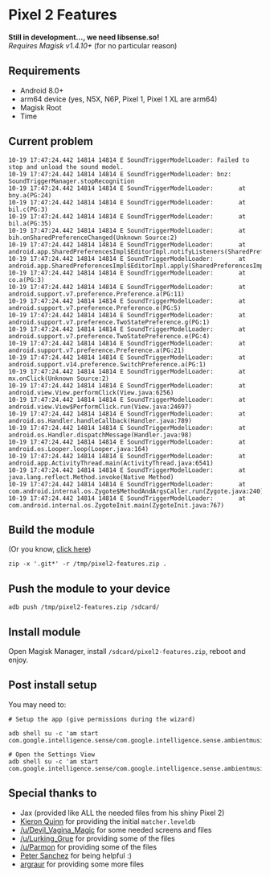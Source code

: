 # Pixel 2 Features

**Still in development..., we need libsense.so!**  
*Requires Magisk v1.4.10+* (for no particular reason)

## Requirements
- Android 8.0+
- arm64 device (yes, N5X, N6P, Pixel 1, Pixel 1 XL are arm64)
- Magisk Root
- Time

## Current problem

```
10-19 17:47:24.442 14814 14814 E SoundTriggerModelLoader: Failed to stop and unload the sound model.
10-19 17:47:24.442 14814 14814 E SoundTriggerModelLoader: bnz: SoundTriggerManager.stopRecognition
10-19 17:47:24.442 14814 14814 E SoundTriggerModelLoader:       at bny.a(PG:24)
10-19 17:47:24.442 14814 14814 E SoundTriggerModelLoader:       at bil.c(PG:3)
10-19 17:47:24.442 14814 14814 E SoundTriggerModelLoader:       at bil.a(PG:35)
10-19 17:47:24.442 14814 14814 E SoundTriggerModelLoader:       at bih.onSharedPreferenceChanged(Unknown Source:2)
10-19 17:47:24.442 14814 14814 E SoundTriggerModelLoader:       at android.app.SharedPreferencesImpl$EditorImpl.notifyListeners(SharedPreferencesImpl.java:560)
10-19 17:47:24.442 14814 14814 E SoundTriggerModelLoader:       at android.app.SharedPreferencesImpl$EditorImpl.apply(SharedPreferencesImpl.java:443)
10-19 17:47:24.442 14814 14814 E SoundTriggerModelLoader:       at co.a(PG:3)
10-19 17:47:24.442 14814 14814 E SoundTriggerModelLoader:       at android.support.v7.preference.Preference.a(PG:11)
10-19 17:47:24.442 14814 14814 E SoundTriggerModelLoader:       at android.support.v7.preference.Preference.e(PG:5)
10-19 17:47:24.442 14814 14814 E SoundTriggerModelLoader:       at android.support.v7.preference.TwoStatePreference.g(PG:1)
10-19 17:47:24.442 14814 14814 E SoundTriggerModelLoader:       at android.support.v7.preference.TwoStatePreference.e(PG:4)
10-19 17:47:24.442 14814 14814 E SoundTriggerModelLoader:       at android.support.v7.preference.Preference.a(PG:21)
10-19 17:47:24.442 14814 14814 E SoundTriggerModelLoader:       at android.support.v14.preference.SwitchPreference.a(PG:1)
10-19 17:47:24.442 14814 14814 E SoundTriggerModelLoader:       at mx.onClick(Unknown Source:2)
10-19 17:47:24.442 14814 14814 E SoundTriggerModelLoader:       at android.view.View.performClick(View.java:6256)
10-19 17:47:24.442 14814 14814 E SoundTriggerModelLoader:       at android.view.View$PerformClick.run(View.java:24697)
10-19 17:47:24.442 14814 14814 E SoundTriggerModelLoader:       at android.os.Handler.handleCallback(Handler.java:789)
10-19 17:47:24.442 14814 14814 E SoundTriggerModelLoader:       at android.os.Handler.dispatchMessage(Handler.java:98)
10-19 17:47:24.442 14814 14814 E SoundTriggerModelLoader:       at android.os.Looper.loop(Looper.java:164)
10-19 17:47:24.442 14814 14814 E SoundTriggerModelLoader:       at android.app.ActivityThread.main(ActivityThread.java:6541)
10-19 17:47:24.442 14814 14814 E SoundTriggerModelLoader:       at java.lang.reflect.Method.invoke(Native Method)
10-19 17:47:24.442 14814 14814 E SoundTriggerModelLoader:       at com.android.internal.os.Zygote$MethodAndArgsCaller.run(Zygote.java:240)
10-19 17:47:24.442 14814 14814 E SoundTriggerModelLoader:       at com.android.internal.os.ZygoteInit.main(ZygoteInit.java:767)
```

## Build the module

(Or you know, [click here](https://github.com/denysvitali/magisk-pixel2-features/archive/master.zip))

```
zip -x '.git*' -r /tmp/pixel2-features.zip .
```

## Push the module to your device
```
adb push /tmp/pixel2-features.zip /sdcard/
```

## Install module

Open Magisk Manager, install `/sdcard/pixel2-features.zip`, reboot and enjoy.

## Post install setup

You may need to:  
```
# Setup the app (give permissions during the wizard)

adb shell su -c 'am start com.google.intelligence.sense/com.google.intelligence.sense.ambientmusic.AmbientMusicSetupWizardActivity'

# Open the Settings View
adb shell su -c 'am start com.google.intelligence.sense/com.google.intelligence.sense.ambientmusic.AmbientMusicSettingsActivity'
```


## Special thanks to
- Jax (provided like ALL the needed files from his shiny Pixel 2)
- [Kieron Quinn](https://twitter.com/Quinny898) for providing the initial `matcher.leveldb`
- [/u/Devil_Vagina_Magic](https://www.reddit.com/user/Devil_Vagina_Magic) for some needed screens and files
- [/u/Lurking_Grue](https://www.reddit.com/user/Lurking_Grue) for providing some of the files
- [/u/Parmon](https://www.reddit.com/user/Parmon) for providing some of the files
- [Peter Sanchez](https://twitter.com/PeterSanchez) for being helpful :)
- [argraur](https://github.com/argraur) for providing some more files